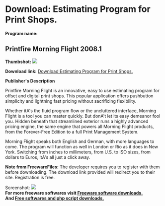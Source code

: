# Download: Estimating Program for Print Shops.

**Program name:**

## Printfire Morning Flight 2008.1

  
**Thumbshot:** ![](http://www.freewarefiles.com/screenshot/printfireme_md.jpg)   
  
**Download link:** [Download Estimating Program for Print Shops.](http://freesoftwares.boysofts.com/Printfire-Morning-Flight_program_40300.html)  
  


**Publisher's Description**  
  


Printfire Morning Flight is an innovative, easy to use estimating program for offset and digital print shops. This popular application offers pushbutton simplicity and lightning fast pricing without sacrificing flexibility. 

Whether itA's the fluid program flow or the uncluttered interface, Morning Flight is a tool you can master quickly. But donA't let its easy demeanor fool you. Hidden beneath that streamlined exterior runs a highly advanced pricing engine, the same engine that powers all Morning Flight products, from the Forever-Free Edition to a full Print Management System.

Morning Flight speaks both English and German, with more languages to come. The program will function as well in London or Rio as it does in New York. Switching from inches to millimeters, from U.S. to ISO sizes, from dollars to Euros, itA's all just a click away.

**Note from FreewareFiles:** The developer requires you to register with them before downloading. The download link provided will redirect you to their site. Registration is free.

  
  
Screenshot: ![](http://www.freewarefiles.com/screenshot/printfireme.jpg)   
**For more freeware softwares visit [Freeware software downloads.](http://freesoftwares.boysofts.com/)**   
**And [Free softwares and php script downloads.](http://www.boysofts.com/)**
